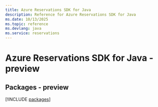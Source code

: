 ```yaml
---
title: Azure Reservations SDK for Java
description: Reference for Azure Reservations SDK for Java
ms.date: 10/13/2025
ms.topic: reference
ms.devlang: java
ms.service: reservations
---
```

# Azure Reservations SDK for Java - preview
## Packages - preview
[!INCLUDE [packages](reservations-index.md)]